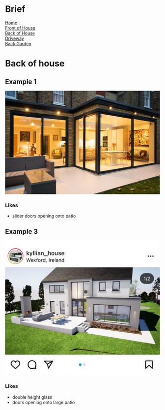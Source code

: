 
# Brief
[Home](brief.md) <br/>
[Front of House](front.md) <br/>
[Back of House](back.md) <br/>
[Driveway](driveway.md) <br/>
[Back Garden](garden) <br/>

# Back of house 

## Example 1
![House 1](images/back/1.jpeg "")

### Likes
- slider doors opening onto patio

## Example 3
![House 3](images/back/3.jpeg "")

### Likes
- double height glass
- doors opening onto large patio
